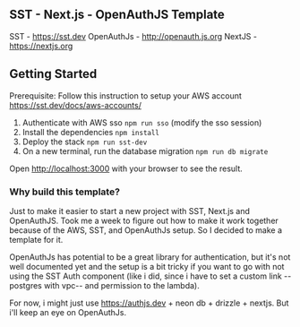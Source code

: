 ## SST - Next.js - OpenAuthJS Template

SST - https://sst.dev
OpenAuthJs - http://openauth.js.org
NextJS - https://nextjs.org

## Getting Started

Prerequisite: Follow this instruction to setup your AWS account https://sst.dev/docs/aws-accounts/

1. Authenticate with AWS sso `npm run sso` (modify the sso session)
2. Install the dependencies `npm install`
3. Deploy the stack `npm run sst-dev`
4. On a new terminal, run the database migration `npm run db migrate`

Open [http://localhost:3000](http://localhost:3000) with your browser to see the result.

### Why build this template?

Just to make it easier to start a new project with SST, Next.js and OpenAuthJS. Took me a week to figure out how to make it work together because of the AWS, SST, and OpenAuthJs setup. So I decided to make a template for it.

OpenAuthJs has potential to be a great library for authentication, but it's not well documented yet and the setup is a bit tricky if you want to go with not using the SST Auth component (like i did, since i have to set a custom link --postgres with vpc-- and permission to the lambda).

For now, i might just use https://authjs.dev + neon db + drizzle + nextjs. But i'll keep an eye on OpenAuthJs.
